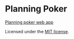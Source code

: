 # Planning Poker

[Planning poker web app](palampinen.github.io/planning-poker/)

Licensed under the [MIT license](http://opensource.org/licenses/MIT).